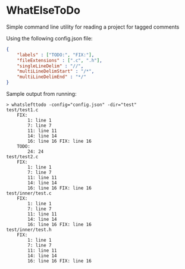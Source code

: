 # WhatElseToDo

Simple command line utility for reading a project for tagged comments

Using the following config.json file:

```json
{
	"labels" : ["TODO:", "FIX:"],
	"fileExtensions" : [".c", ".h"],
	"singleLineDelim" : "//",
	"multiLineDelimStart" : "/*",
	"multiLineDelimEnd" : "*/"
}
```

Sample output from running:

```
> whatslefttodo -config="config.json" -dir="test"
test/test1.c
	FIX:
		1: line 1
		7: line 7
		11: line 11
		14: line 14
		16: line 16 FIX: line 16
	TODO:
		24: 24
test/test2.c
	FIX:
		1: line 1
		7: line 7
		11: line 11
		14: line 14
		16: line 16 FIX: line 16
test/inner/test.c
	FIX:
		1: line 1
		7: line 7
		11: line 11
		14: line 14
		16: line 16 FIX: line 16
test/inner/test.h
	FIX:
		1: line 1
		7: line 7
		11: line 11
		14: line 14
		16: line 16 FIX: line 16
```
